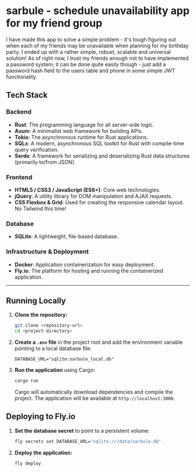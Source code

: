 # sarbule - schedule unavailability app for my friend group

I have made this app to solve a simple problem - it's tough figuring out when each of my friends may be unavailable when planning for my birthday party. I ended up with a rather simple, robust, scalable and universal solution!
As of right now, I trust my friends enough not to have implemented a password system; it can be done quite easily though - just add a password hash field to the users table and phone in some simple JWT functionality.

## Tech Stack

### Backend
*   **Rust**: The programming language for all server-side logic.
*   **Axum**: A minimalist web framework for building APIs.
*   **Tokio**: The asynchronous runtime for Rust applications.
*   **SQLx**: A modern, asynchronous SQL toolkit for Rust with compile-time query verification.
*   **Serde**: A framework for serializing and deserializing Rust data structures (primarily to/from JSON).

### Frontend
*   **HTML5 / CSS3 / JavaScript (ES6+)**: Core web technologies.
*   **jQuery**: A utility library for DOM manipulation and AJAX requests.
*   **CSS Flexbox & Grid**: Used for creating the responsive calendar layout. No Tailwind this time!

### Database
*   **SQLite**: A lightweight, file-based database.

### Infrastructure & Deployment
*   **Docker**: Application containerization for easy deployment.
*   **Fly.io**: The platform for hosting and running the containerized application.

---

## Running Locally

1.  **Clone the repository:**
    ```bash
    git clone <repository-url>
    cd <project-directory>
    ```

2.  **Create a `.env` file** in the project root and add the environment variable pointing to a local database file:
    ```
    DATABASE_URL="sqlite:sarbule_local.db"
    ```

3.  **Run the application** using Cargo:
    ```bash
    cargo run
    ```
    Cargo will automatically download dependencies and compile the project. The application will be available at `http://localhost:3000`.

## Deploying to Fly.io

1.  **Set the database secret** to point to a persistent volume:
    ```bash
    fly secrets set DATABASE_URL="sqlite:///data/sarbule.db"
    ```

2.  **Deploy the application:**
    ```bash
    fly deploy
    ```
